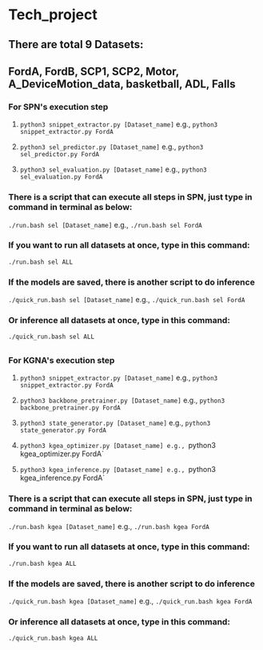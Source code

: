 # Tech_project

## There are total 9 Datasets: 

## FordA, FordB, SCP1, SCP2, Motor, A_DeviceMotion_data, basketball, ADL, Falls

### For SPN's execution step

1. `python3 snippet_extractor.py [Dataset_name]` e.g., `python3 snippet_extractor.py FordA`

2. `python3 sel_predictor.py [Dataset_name]` e.g., `python3 sel_predictor.py FordA`

3. `python3 sel_evaluation.py [Dataset_name]` e.g., `python3 sel_evaluation.py FordA`

### There is a script that can execute all steps in SPN, just type in command in terminal as below:

`./run.bash sel [Dataset_name]` e.g., `./run.bash sel FordA`

### If you want to run all datasets at once, type in this command:

`./run.bash sel ALL`

### If the models are saved, there is another script to do inference

`./quick_run.bash sel [Dataset_name]` e.g., `./quick_run.bash sel FordA`

### Or inference all datasets at once, type in this command:

`./quick_run.bash sel ALL`

## 

### For KGNA's execution step

1. `python3 snippet_extractor.py [Dataset_name]` e.g., `python3 snippet_extractor.py FordA`

2. `python3 backbone_pretrainer.py [Dataset_name]` e.g., `python3 backbone_pretrainer.py FordA`

3. `python3 state_generator.py [Dataset_name]` e.g., `python3 state_generator.py FordA`

4. `python3 kgea_optimizer.py [Dataset_name] e.g., `python3 kgea_optimizer.py FordA`

5. `python3 kgea_inference.py [Dataset_name] e.g., `python3 kgea_inference.py FordA`

### There is a script that can execute all steps in SPN, just type in command in terminal as below:

`./run.bash kgea [Dataset_name]` e.g., `./run.bash kgea FordA`

### If you want to run all datasets at once, type in this command:

`./run.bash kgea ALL`

### If the models are saved, there is another script to do inference

`./quick_run.bash kgea [Dataset_name]` e.g., `./quick_run.bash kgea FordA`

### Or inference all datasets at once, type in this command:

`./quick_run.bash kgea ALL`
